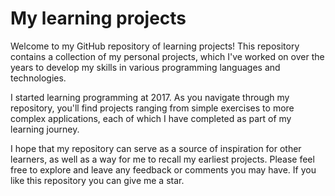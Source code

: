# My learning projects


Welcome to my GitHub repository of learning projects! This repository contains a collection of my personal projects, which I've worked on over the years to develop my skills in various programming languages and technologies.

I started learning programming at 2017. As you navigate through my repository, you'll find projects ranging from simple exercises to more complex applications, each of which I have completed as part of my learning journey.

I hope that my repository can serve as a source of inspiration for other learners, as well as a way for me to recall my earliest projects. Please feel free to explore and leave any feedback or comments you may have. If you like this repository you can give me a star.
